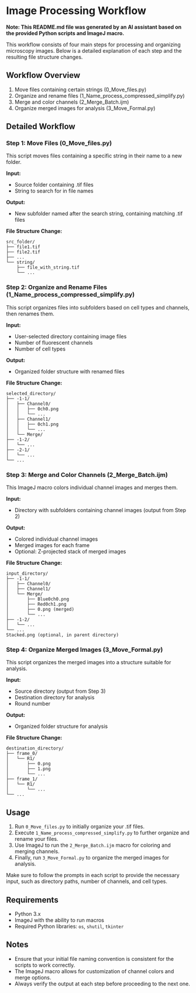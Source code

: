 # Image Processing Workflow

**Note: This README.md file was generated by an AI assistant based on the provided Python scripts and ImageJ macro.**

This workflow consists of four main steps for processing and organizing microscopy images. Below is a detailed explanation of each step and the resulting file structure changes.

## Workflow Overview

1. Move files containing certain strings (0_Move_files.py)
2. Organize and rename files (1_Name_process_compressed_simplify.py)
3. Merge and color channels (2_Merge_Batch.ijm)
4. Organize merged images for analysis (3_Move_Formal.py)

## Detailed Workflow

### Step 1: Move Files (0_Move_files.py)

This script moves files containing a specific string in their name to a new folder.

**Input:**
- Source folder containing .tif files
- String to search for in file names

**Output:**
- New subfolder named after the search string, containing matching .tif files

**File Structure Change:**
```
src_folder/
├── file1.tif
├── file2.tif
├── ...
└── string/
    ├── file_with_string.tif
    └── ...
```

### Step 2: Organize and Rename Files (1_Name_process_compressed_simplify.py)

This script organizes files into subfolders based on cell types and channels, then renames them.

**Input:**
- User-selected directory containing image files
- Number of fluorescent channels
- Number of cell types

**Output:**
- Organized folder structure with renamed files

**File Structure Change:**
```
selected_directory/
├── -1-1/
│   ├── Channel0/
│   │   ├── 0ch0.png
│   │   └── ...
│   ├── Channel1/
│   │   ├── 0ch1.png
│   │   └── ...
│   └── Merge/
├── -1-2/
│   └── ...
├── -2-1/
│   └── ...
└── ...
```

### Step 3: Merge and Color Channels (2_Merge_Batch.ijm)

This ImageJ macro colors individual channel images and merges them.

**Input:**
- Directory with subfolders containing channel images (output from Step 2)

**Output:**
- Colored individual channel images
- Merged images for each frame
- Optional: Z-projected stack of merged images

**File Structure Change:**
```
input_directory/
├── -1-1/
│   ├── Channel0/
│   ├── Channel1/
│   └── Merge/
│       ├── Blue0ch0.png
│       ├── Red0ch1.png
│       ├── 0.png (merged)
│       └── ...
├── -1-2/
│   └── ...
└── ...
Stacked.png (optional, in parent directory)
```

### Step 4: Organize Merged Images (3_Move_Formal.py)

This script organizes the merged images into a structure suitable for analysis.

**Input:**
- Source directory (output from Step 3)
- Destination directory for analysis
- Round number

**Output:**
- Organized folder structure for analysis

**File Structure Change:**
```
destination_directory/
├── frame_0/
│   └── R1/
│       ├── 0.png
│       ├── 1.png
│       └── ...
├── frame_1/
│   └── R1/
│       └── ...
└── ...
```

## Usage

1. Run `0_Move_files.py` to initially organize your .tif files.
2. Execute `1_Name_process_compressed_simplify.py` to further organize and rename your files.
3. Use ImageJ to run the `2_Merge_Batch.ijm` macro for coloring and merging channels.
4. Finally, run `3_Move_Formal.py` to organize the merged images for analysis.

Make sure to follow the prompts in each script to provide the necessary input, such as directory paths, number of channels, and cell types.

## Requirements

- Python 3.x
- ImageJ with the ability to run macros
- Required Python libraries: `os`, `shutil`, `tkinter`

## Notes

- Ensure that your initial file naming convention is consistent for the scripts to work correctly.
- The ImageJ macro allows for customization of channel colors and merge options.
- Always verify the output at each step before proceeding to the next one.